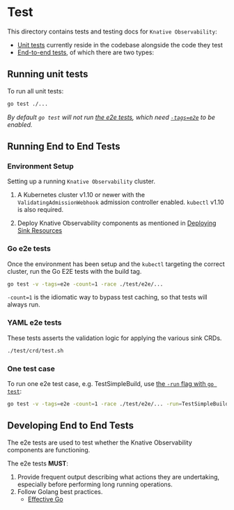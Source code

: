 # Test

This directory contains tests and testing docs for `Knative Observability`:

* [Unit tests](#running-unit-tests) currently reside in the codebase alongside the code they test
* [End-to-end tests](#running-end-to-end-tests), of which there are two types:

## Running unit tests

To run all unit tests:

```bash
go test ./...
```

_By default `go test` will not run [the e2e tests](#running-end-to-end-tests), which need [`-tags=e2e`](#running-end-to-end-tests) to be enabled._

## Running End to End Tests

### Environment Setup

Setting up a running `Knative Observability` cluster.

1. A Kubernetes cluster v1.10 or newer with the `ValidatingAdmissionWebhook`
   admission controller enabled. `kubectl` v1.10 is also required.

1. Deploy Knative Observability components as mentioned in [Deploying Sink
   Resources][deploying]


### Go e2e tests

Once the environment has been setup and the `kubectl` targeting the correct
cluster, run the Go E2E tests with the build tag.

```bash
go test -v -tags=e2e -count=1 -race ./test/e2e/...
```

`-count=1` is the idiomatic way to bypass test caching, so that tests will always run.

### YAML e2e tests

These tests asserts the validation logic for applying the various sink CRDs.

```bash
./test/crd/test.sh
```

### One test case

To run one e2e test case, e.g. TestSimpleBuild, use [the `-run` flag with `go
test`][hdr-test-flags]:

```bash
go test -v -tags=e2e -count=1 -race ./test/e2e/... -run=TestSimpleBuild
```

## Developing End to End Tests

The e2e tests are used to test whether the Knative Observability components
are functioning.

The e2e tests **MUST**:

1. Provide frequent output describing what actions they are undertaking,
   especially before performing long running operations.
1. Follow Golang best practices.
   - [Effective Go][effective-go]


[deploying]: ../README.md#deploying-the-sink-resources
[hdr-test-flags]: https://golang.org/cmd/go/#hdr-Testing_flags
[effective-go]: https://golang.org/doc/effective_go.html

